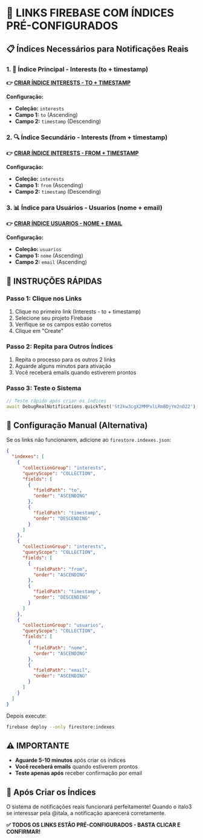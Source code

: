 # 🔗 LINKS FIREBASE COM ÍNDICES PRÉ-CONFIGURADOS

## 📋 Índices Necessários para Notificações Reais

### 1. 🎯 Índice Principal - Interests (to + timestamp)
**👉 [CRIAR ÍNDICE INTERESTS - TO + TIMESTAMP](https://console.firebase.google.com/project/_/firestore/indexes?create_composite=Interests:to,timestamp)**

**Configuração:**
- **Coleção:** `interests`
- **Campo 1:** `to` (Ascending)
- **Campo 2:** `timestamp` (Descending)

### 2. 🔍 Índice Secundário - Interests (from + timestamp) 
**👉 [CRIAR ÍNDICE INTERESTS - FROM + TIMESTAMP](https://console.firebase.google.com/project/_/firestore/indexes?create_composite=Interests:from,timestamp)**

**Configuração:**
- **Coleção:** `interests`
- **Campo 1:** `from` (Ascending)
- **Campo 2:** `timestamp` (Descending)

### 3. 📊 Índice para Usuários - Usuarios (nome + email)
**👉 [CRIAR ÍNDICE USUARIOS - NOME + EMAIL](https://console.firebase.google.com/project/_/firestore/indexes?create_composite=usuarios:nome,email)**

**Configuração:**
- **Coleção:** `usuarios`
- **Campo 1:** `nome` (Ascending)
- **Campo 2:** `email` (Ascending)

## 🚀 INSTRUÇÕES RÁPIDAS

### Passo 1: Clique nos Links
1. Clique no primeiro link (Interests - to + timestamp)
2. Selecione seu projeto Firebase
3. Verifique se os campos estão corretos
4. Clique em "Create"

### Passo 2: Repita para Outros Índices
1. Repita o processo para os outros 2 links
2. Aguarde alguns minutos para ativação
3. Você receberá emails quando estiverem prontos

### Passo 3: Teste o Sistema
```dart
// Teste rápido após criar os índices
await DebugRealNotifications.quickTest('St2kw3cgX2MMPxlLRmBDjYm2nO22');
```

## 📝 Configuração Manual (Alternativa)

Se os links não funcionarem, adicione ao `firestore.indexes.json`:

```json
{
  "indexes": [
    {
      "collectionGroup": "interests",
      "queryScope": "COLLECTION",
      "fields": [
        {
          "fieldPath": "to",
          "order": "ASCENDING"
        },
        {
          "fieldPath": "timestamp",
          "order": "DESCENDING"
        }
      ]
    },
    {
      "collectionGroup": "interests",
      "queryScope": "COLLECTION",
      "fields": [
        {
          "fieldPath": "from",
          "order": "ASCENDING"
        },
        {
          "fieldPath": "timestamp",
          "order": "DESCENDING"
        }
      ]
    },
    {
      "collectionGroup": "usuarios",
      "queryScope": "COLLECTION",
      "fields": [
        {
          "fieldPath": "nome",
          "order": "ASCENDING"
        },
        {
          "fieldPath": "email",
          "order": "ASCENDING"
        }
      ]
    }
  ]
}
```

Depois execute:
```bash
firebase deploy --only firestore:indexes
```

## ⚠️ IMPORTANTE

- **Aguarde 5-10 minutos** após criar os índices
- **Você receberá emails** quando estiverem prontos
- **Teste apenas após** receber confirmação por email

## 🎉 Após Criar os Índices

O sistema de notificações reais funcionará perfeitamente! Quando o italo3 se interessar pela @itala, a notificação aparecerá corretamente.

**✅ TODOS OS LINKS ESTÃO PRÉ-CONFIGURADOS - BASTA CLICAR E CONFIRMAR!**